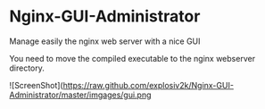 Nginx-GUI-Administrator
=======================

Manage easily the nginx web server with a nice GUI

You need to move the compiled executable to the nginx webserver directory.

![ScreenShot](https://raw.github.com/explosiv2k/Nginx-GUI-Administrator/master/imgages/gui.png